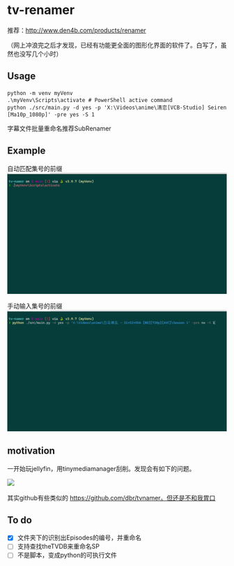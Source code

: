 # tv-renamer


推荐：http://www.den4b.com/products/renamer

（网上冲浪完之后才发现，已经有功能更全面的图形化界面的软件了。白写了，虽然也没写几个小时）
## Usage

```
python -m venv myVenv
.\myVenv\Scripts\activate # PowerShell active command
python ./src/main.py -d yes -p 'X:\Videos\anime\清恋[VCB-Studio] Seiren [Ma10p_1080p]' -pre yes -S 1
```
字幕文件批量重命名推荐SubRenamer

## Example

自动匹配集号的前缀
![](./fig/test3.gif)

手动输入集号的前缀
![](./fig/test4.gif)
## motivation

一开始玩jellyfin，用tinymediamanager刮削。发现会有如下的问题。

![](https://shaojiemike.oss-cn-hangzhou.aliyuncs.com/img/20221220160532.png)

其实github有些类似的 https://github.com/dbr/tvnamer。但还是不和我胃口

## To do
- [x] 文件夹下的识别出Episodes的编号，并重命名
- [ ] 支持查找theTVDB来重命名SP
- [ ] 不是脚本，变成python的可执行文件

